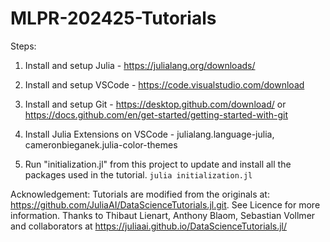 # MLPR-202425-Tutorials
 
Steps:

1. Install and setup Julia - https://julialang.org/downloads/

2. Install and setup VSCode - https://code.visualstudio.com/download

3. Install and setup Git - https://desktop.github.com/download/ or https://docs.github.com/en/get-started/getting-started-with-git

4. Install Julia Extensions on VSCode - julialang.language-julia, cameronbieganek.julia-color-themes

5. Run "initialization.jl" from this project to update and install all the packages used in the tutorial.
`julia initialization.jl`

Acknowledgement: Tutorials are modified from the originals at: https://github.com/JuliaAI/DataScienceTutorials.jl.git. See Licence for more information. Thanks to Thibaut Lienart, Anthony Blaom, Sebastian Vollmer and collaborators at https://juliaai.github.io/DataScienceTutorials.jl/